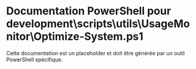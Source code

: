 # Documentation PowerShell pour development\scripts\utils\UsageMonitor\Optimize-System.ps1

Cette documentation est un placeholder et doit être générée par un outil PowerShell spécifique.
